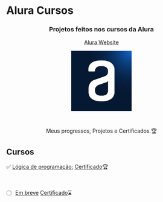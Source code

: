 # Alura Cursos


<h3 align="center"> Projetos feitos nos cursos da Alura </h3>
<p align="center">
	<a href="https://www.alura.com.br/">
		Alura Website 
	</a>
</p>

<div align="center">
	<img height="160px" src="https://raw.githubusercontent.com/GelcimarMoraes/AluraCursos/refs/heads/main/img/images.jpg" />
</div>

#

<p align="center"> Meus progressos, Projetos e Certificados.🏆</p>

## Cursos

✅ [Lógica de programação:](https://github.com/GelcimarMoraes/AluraCursos/tree/main/logica-jsl) [Certificado](https://raw.githubusercontent.com/GelcimarMoraes/AluraCursos/refs/heads/main/img/logica-js.png)🏆

<br>

- [ ] [Em breve]() [Certificado]():hourglass:
